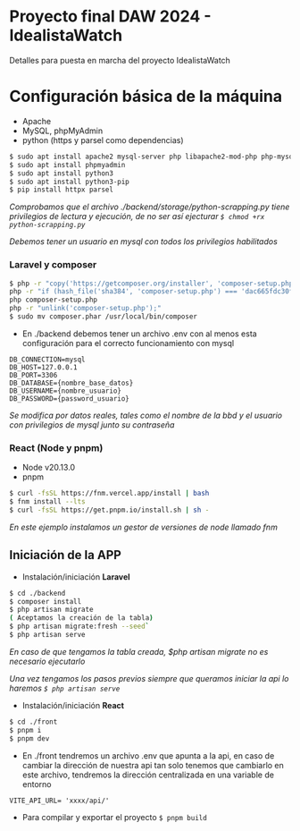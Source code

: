 # Proyecto final DAW 2024 - IdealistaWatch

Detalles para puesta en marcha del proyecto IdealistaWatch

# Configuración básica de la máquina

- Apache
- MySQL, phpMyAdmin
- python (https y parsel como dependencias)

```bash
$ sudo apt install apache2 mysql-server php libapache2-mod-php php-mysql
$ sudo apt install phpmyadmin
$ sudo apt install python3
$ sudo apt install python3-pip
$ pip install httpx parsel
```

_Comprobamos que el archivo ./backend/storage/python-scrapping.py tiene privilegios de lectura y ejecución, de no ser así ejecturar `$ chmod +rx python-scrapping.py`_

_Debemos tener un usuario en mysql con todos los privilegios habilitados_

### Laravel y composer

```bash
$ php -r "copy('https://getcomposer.org/installer', 'composer-setup.php');"
php -r "if (hash_file('sha384', 'composer-setup.php') === 'dac665fdc30fdd8ec78b38b9800061b4150413ff2e3b6f88543c636f7cd84f6db9189d43a81e5503cda447da73c7e5b6') { echo 'Installer verified'; } else { echo 'Installer corrupt'; unlink('composer-setup.php'); } echo PHP_EOL;"
php composer-setup.php
php -r "unlink('composer-setup.php');"
$ sudo mv composer.phar /usr/local/bin/composer
```

- En ./backend debemos tener un archivo .env con al menos esta configuración para el correcto funcionamiento con mysql

```
DB_CONNECTION=mysql
DB_HOST=127.0.0.1
DB_PORT=3306
DB_DATABASE={nombre_base_datos}
DB_USERNAME={nombre_usuario}
DB_PASSWORD={password_usuario}
```

_Se modifica por datos reales, tales como el nombre de la bbd y el usuario con privilegios de mysql junto su contraseña_

### React (Node y pnpm)

- Node v20.13.0
- pnpm

```bash
$ curl -fsSL https://fnm.vercel.app/install | bash
$ fnm install --lts
$ curl -fsSL https://get.pnpm.io/install.sh | sh -
```

_En este ejemplo instalamos un gestor de versiones de node llamado fnm_

## Iniciación de la APP

- Instalación/iniciación **Laravel**

```bash
$ cd ./backend
$ composer install
$ php artisan migrate
( Aceptamos la creación de la tabla)
$ php artisan migrate:fresh --seed`
$ php artisan serve
```

_En caso de que tengamos la tabla creada, $php artisan migrate no es necesario ejecutarlo_

_Una vez tengamos los pasos previos siempre que queramos iniciar la api lo haremos `$ php artisan serve`_

- Instalación/iniciación **React**

```bash
$ cd ./front
$ pnpm i
$ pnpm dev
```

- En ./front tendremos un archivo .env que apunta a la api, en caso de cambiar la dirección de nuestra api tan solo tenemos que cambiarlo en este archivo, tendremos la dirección centralizada en una variable de entorno

```
VITE_API_URL= 'xxxx/api/'
```

- Para compilar y exportar el proyecto `$ pnpm build`
